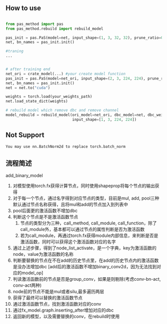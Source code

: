 ## How to use
```python

from pas_method import pas
from pas_method.rebuild import rebuild_model

pas_init = pas.PaS(model=net, input_shape=(1, 3, 32, 32), prune_ratio=0.5)
net, bn_names = pas_init.init()

#traning
...


# after training end
net_ori = crate_model(...) #your create model function
pas_init = pas.PaS(model=net_ori, input_shape=(2, 3, 224, 224), prune_ratio=0.5)
net, bn_names = pas_init.init()
net = net.to("cuda")

weights = torch.load(your_weights_path)
net.load_state_dict(weights)

# rebuild model which remove dbc and remove channel
model_rebuild = rebuild_model(ori_model=net_ori, dbc_model=net, dbc_weights=weights, bn_names=bn_names,
                              input_shape=[1, 3, 224, 224])

```
## Not Support
```python
You may use nn.BatchNorm2d to replace torch.batch_norm
```

## 流程简述
add_binary_model
1. 对模型使用torch.fx获得计算节点，同时使用shapeprop将每个节点的输出获得
2. 对于每一个节点，通过名字得到对应节点的类型，目前是mul, add, pool三种默认通过节点名称获得，且将mul和add的节点加入到列表中
3. pool后面更的激活函数不增加dbc
4. 判断这个节点是不是激活函数节点
    1. 节点的类型分为三种，call_method, call_module, call_function，除了call_module外，基本都可以通过节点的属性判断是否为激活函数
    2. 若为call_module，再通过torch.fx获得module内部信息，来判断是否是激活函数，同时可以获得这个激活函数对应的名字
5. 通过上述步骤，得到了node_list_activate，是一个字典，key为激活函数的node，value为激活函数的名称
6. 判断要替换的节点在不在add的历史节点里，在add的历史节点内的激活函数是没办法增加dbc [add后的激活函数不增加binary_conv2d，因为无法找到对应的model_op]
7. 判读激活函数前的节点是否是group_conv，如果是则剔除(考虑conv-bn-act, conv-act两种)
8. node前的节点不能是mul或者silu,最多遍历两层
9. 获得了最终可以替换的激活函数节点
10. 通过激活函数节点，找到激活函数对应的conv
11. 通过fx_model.graph.inserting_after增加对应的dbc
12. 返回新的模型，以及需要替换的conv，在rebuild时使用